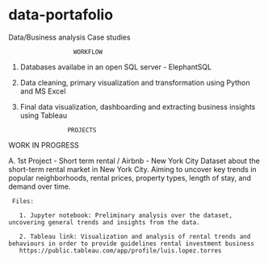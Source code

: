 # data-portafolio

Data/Business analysis Case studies

                      WORKFLOW
  1. Databases availabe in an open SQL server - ElephantSQL
  2. Data cleaning, primary visualization and transformation using Python and MS Excel
  3. Final data visualization, dashboarding and extracting business insights using Tableau


                      PROJECTS
WORK IN PROGRESS

A. 1st Project - Short term rental / Airbnb - New York City
Dataset about the short-term rental market in New York City. Aiming to uncover key trends in popular neighborhoods, rental prices, property types, length of stay, and demand over time.
     
     Files:
     
       1. Jupyter notebook: Preliminary analysis over the dataset, uncovering general trends and insights from the data.
       
       2. Tableau link: Visualization and analysis of rental trends and behaviours in order to provide guidelines rental investment business
       https://public.tableau.com/app/profile/luis.lopez.torres
       

